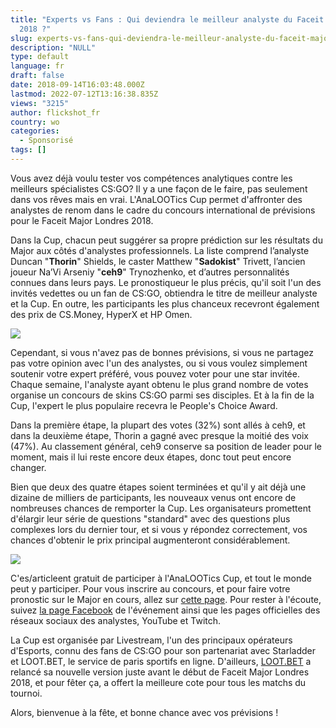 ```yaml
---
title: "Experts vs Fans : Qui deviendra le meilleur analyste du Faceit Major Londres
  2018 ?"
slug: experts-vs-fans-qui-deviendra-le-meilleur-analyste-du-faceit-major-londres-2018
description: "NULL"
type: default
language: fr
draft: false
date: 2018-09-14T16:03:48.000Z
lastmod: 2022-07-12T13:16:38.835Z
views: "3215"
author: flickshot_fr
country: wo
categories:
  - Sponsorisé
tags: []
---
```

Vous avez déjà voulu tester vos compétences analytiques contre les meilleurs spécialistes CS:GO? Il y a une façon de le faire, pas seulement dans vos rêves mais en vrai. L'AnaLOOTics Cup permet d'affronter des analystes de renom dans le cadre du concours international de prévisions pour le Faceit Major Londres 2018.

Dans la Cup, chacun peut suggérer sa propre prédiction sur les résultats du Major aux côtés d'analystes professionnels. La liste comprend l’analyste Duncan "**Thorin**" Shields, le caster Matthew "**Sadokist**" Trivett, l’ancien joueur Na’Vi Arseniy "**ceh9**" Trynozhenko, et d’autres personnalités connues dans leurs pays. Le pronostiqueur le plus précis, qu'il soit l'un des invités vedettes ou un fan de CS:GO, obtiendra le titre de meilleur analyste et la Cup. En outre, les participants les plus chanceux recevront également des prix de CS.Money, HyperX et HP Omen.

![](/images/articles/5b9bbfea4d5de/images/1yIYmFYmccut66yaCPFgBCckB4q5XGKtQD2y8r3n.png)

Cependant, si vous n'avez pas de bonnes prévisions, si vous ne partagez pas votre opinion avec l'un des analystes, ou si vous voulez simplement soutenir votre expert préféré, vous pouvez voter pour une star invitée. Chaque semaine, l'analyste ayant obtenu le plus grand nombre de votes organise un concours de skins CS:GO parmi ses disciples. Et à la fin de la Cup, l'expert le plus populaire recevra le People's Choice Award.

Dans la première étape, la plupart des votes (32%) sont allés à ceh9, et dans la deuxième étape, Thorin a gagné avec presque la moitié des voix (47%). Au classement général, ceh9 conserve sa position de leader pour le moment, mais il lui reste encore deux étapes, donc tout peut encore changer.

Bien que deux des quatre étapes soient terminées et qu'il y ait déjà une dizaine de milliers de participants, les nouveaux venus ont encore de nombreuses chances de remporter la Cup. Les organisateurs promettent d'élargir leur série de questions "standard" avec des questions plus complexes lors du dernier tour, et si vous y répondez correctement, vos chances d'obtenir le prix principal augmenteront considérablement.

![](/images/articles/5b9bbfea4d5de/images/W0NaXADc3g0NN5x6PC0FLoK0EWISgIG2GiysIGVB.png)

C'es/articleent gratuit de participer à l'AnaLOOTics Cup, et tout le monde peut y participer. Pour vous inscrire au concours, et pour faire votre pronostic sur le Major en cours, allez sur [cette page](http://freeloot.bet/cup/en). Pour rester à l'écoute, suivez [la page Facebook](https://www.facebook.com/Analootics-CUP-531156567325135) de l'événement ainsi que les pages officielles des réseaux sociaux des analystes, YouTube et Twitch.

La Cup est organisée par Livestream, l'un des principaux opérateurs d'Esports, connu des fans de CS:GO pour son partenariat avec Starladder et LOOT.BET, le service de paris sportifs en ligne. D'ailleurs, [LOOT.BET](https://LOOT.BET) a relancé sa nouvelle version juste avant le début de Faceit Major Londres 2018, et pour fêter ça, a offert la meilleure cote pour tous les matchs du tournoi.

Alors, bienvenue à la fête, et bonne chance avec vos prévisions !
